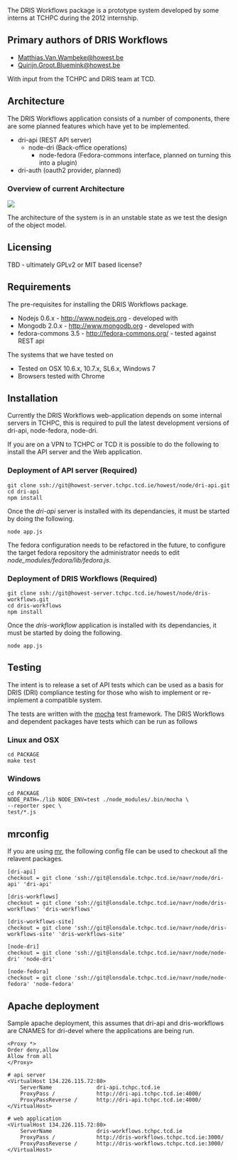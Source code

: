 The DRIS Workflows package is a prototype system developed by some interns at TCHPC during the 2012 internship.

## Primary authors of DRIS Workflows

* <Matthias.Van.Wambeke@howest.be>
* <Quirijn.Groot.Bluemink@howest.be>

With input from the TCHPC and DRIS team at TCD.

## Architecture

The DRIS Workflows application consists of a number of components,
there are some planned features which have yet to be implemented.

* dri-api (REST API server)
  * node-dri (Back-office operations)
    * node-fedora (Fedora-commons interface, planned on turning this
    into a plugin)
* dri-auth (oauth2 provider, planned)

### Overview of current Architecture

![](/img/HighLevelArch-mvanwamb-qgrootbl-jtang-2012-04-13-dris-workflows.png)

The architecture of the system is in an unstable state as we test the
design of the object model.

## Licensing

TBD - ultimately GPLv2 or MIT based license?

## Requirements

The pre-requisites for installing the DRIS Workflows package.

* Nodejs 0.6.x - <http://www.nodejs.org> - developed with
* Mongodb 2.0.x - <http://www.mongodb.org> - developed with
* fedora-commons 3.5 - <http://fedora-commons.org/> - tested against REST api

The systems that we have tested on

* Tested on OSX 10.6.x, 10.7.x, SL6.x, Windows 7
* Browsers tested with Chrome

## Installation

Currently the DRIS Workflows web-application depends on some internal
servers in TCHPC, this is required to pull the latest development versions
of dri-api, node-fedora, node-dri.

If you are on a VPN to TCHPC or TCD it is possible to do the following to
install the API server and the Web application.

### Deployment of API server (Required)

	git clone ssh://git@howest-server.tchpc.tcd.ie/howest/node/dri-api.git
	cd dri-api
	npm install

Once the _dri-api_ server is installed with its dependancies, it must
be started by doing the following.

	node app.js

The fedora configuration needs to be refactored in the future, to
configure the target fedora repository the administrator needs to edit
_node_modules/fedora/lib/fedora.js_.

### Deployment of DRIS Workflows (Required)

	git clone ssh://git@howest-server.tchpc.tcd.ie/howest/node/dris-workflows.git
	cd dris-workflows
	npm install

Once the _dris-workflow_ application is installed with its dependancies, it must
be started by doing the following.

	node app.js

## Testing

The intent is to release a set of API tests which can be used as a basis
for DRIS (DRI) compliance testing for those who wish to implement or
re-implement a compatible system.

The tests are written with the [mocha](http://visionmedia.github.com/mocha/) test framework.
The DRIS Workflows and dependent packages have tests which can be run as follows

### Linux and OSX

	cd PACKAGE
	make test

### Windows

	cd PACKAGE
	NODE_PATH=./lib NODE_ENV=test ./node_modules/.bin/mocha \
	--reporter spec \
	test/*.js

## mrconfig

If you are using [mr](http://joey.kitenet.net/code/mr/), the following
config file can be used to checkout all the relavent packages.

	[dri-api]
	checkout = git clone 'ssh://git@lonsdale.tchpc.tcd.ie/navr/node/dri-api' 'dri-api'

	[dris-workflows]
	checkout = git clone 'ssh://git@lonsdale.tchpc.tcd.ie/navr/node/dris-workflows' 'dris-workflows'

	[dris-workflows-site]
	checkout = git clone 'ssh://git@lonsdale.tchpc.tcd.ie/navr/node/dris-workflows-site' 'dris-workflows-site'

	[node-dri]
	checkout = git clone 'ssh://git@lonsdale.tchpc.tcd.ie/navr/node/node-dri' 'node-dri'

	[node-fedora]
	checkout = git clone 'ssh://git@lonsdale.tchpc.tcd.ie/navr/node/node-fedora' 'node-fedora'


## Apache deployment

Sample apache deployment, this assumes that dri-api and dris-workflows are CNAMES for dri-devel where the applications are being run.

	<Proxy *>
	Order deny,allow
	Allow from all
	</Proxy>

	# api server
	<VirtualHost 134.226.115.72:80>
		ServerName              dri-api.tchpc.tcd.ie
		ProxyPass /             http://dri-api.tchpc.tcd.ie:4000/
		ProxyPassReverse /      http://dri-api.tchpc.tcd.ie:4000/
	</VirtualHost>

	# web application
	<VirtualHost 134.226.115.72:80>
		ServerName              dris-workflows.tchpc.tcd.ie
		ProxyPass /             http://dris-workflows.tchpc.tcd.ie:3000/
		ProxyPassReverse /      http://dris-workflows.tchpc.tcd.ie:3000/
	</VirtualHost>

